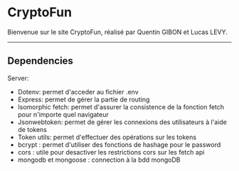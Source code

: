 
# CryptoFun

Bienvenue sur le site CryptoFun, réalisé par Quentin GIBON et Lucas LEVY.

-----------------
## Dependencies

Server: 
- Dotenv: permet d'acceder au fichier .env
- Express: permet de gérer la partie de routing
- Isomorphic fetch: permet d'assurer la consistence de la fonction fetch pour n'importe quel navigateur
- Jsonwebtoken: permet de gérer les connexions des utilisateurs à l'aide de tokens
- Token utils: permet d'effectuer des opérations sur les tokens
- bcrypt : permet d'utiliser des fonctions de hashage pour le password
- cors : utile pour desactiver les restrictions cors sur les fetch api
- mongodb et mongoose : connection à la bdd mongoDB 